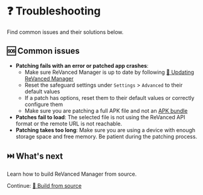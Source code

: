 # ❓ Troubleshooting

Find common issues and their solutions below.

## 🆘 Common issues

- **Patching fails with an error or patched app crashes**:
  - Make sure ReVanced Manager is up to date by following [🔄 Updating ReVanced Manager](2_4_updating.md)  
  - Reset the safeguard settings under `Settings` > `Advanced` to their default values
  - If a patch has options, reset them to their default values or correctly configure them
  - Make sure you are patching a full APK file and not an [APK bundle](https://developer.android.com/guide/app-bundle/app-bundle-format)
- **Patches fail to load**: The selected file is not using the ReVanced API format or the remote URL is not reachable.
- **Patching takes too long**: Make sure you are using a device with enough storage space and free memory.
  Be patient during the patching process.

## ⏭️ What's next

Learn how to build ReVanced Manager from source.

Continue: [🔨 Build from source](4_building.md)
